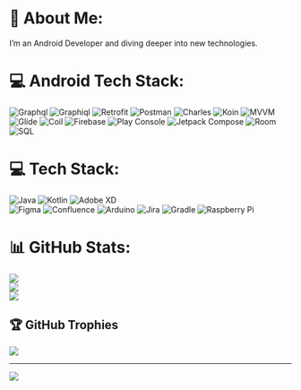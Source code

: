 # 💫 About Me:
I’m an Android Developer and diving deeper into new technologies.

# 💻 Android Tech Stack:
![Graphql](https://img.shields.io/badge/graphql-%23ED8B00.svg?style=for-the-badge&logo=graphql&logoColor=white) 
![Graphiql](https://img.shields.io/badge/graphiql-%230095D5.svg?style=for-the-badge&logo=graphiql&logoColor=white) 
![Retrofit](https://img.shields.io/badge/retrofit-%20470137.svg?style=for-the-badge&logo=retrofit&logoColor=white) 
![Postman](https://img.shields.io/badge/postman-%23F24E1E.svg?style=for-the-badge&logo=postman&logoColor=white) 
![Charles](https://img.shields.io/badge/charles-%23172BF4.svg?style=for-the-badge&logo=charles&logoColor=white)
![Koin](https://img.shields.io/badge/koin-%23ED8B00.svg?style=for-the-badge&logo=koin&logoColor=white) 
![MVVM](https://img.shields.io/badge/mvvm-%230A0FFF.svg?style=for-the-badge&logo=mvvm&logoColor=white) 
![Glide](https://img.shields.io/badge/glide-%02303A.svg?style=for-the-badge&logo=glide&logoColor=white) 
![Coil](https://img.shields.io/badge/coil-%230095D5.svg?style=for-the-badge&logo=coil&logoColor=white) 
![Firebase](https://img.shields.io/badge/firebase-%23ED8B00.svg?style=for-the-badge&logo=firebase&logoColor=white) 
![Play Console](https://img.shields.io/badge/playconsole-%230095D5.svg?style=for-the-badge&logo=playconsole&logoColor=white) 
![Jetpack Compose](https://img.shields.io/badge/jetpackcompose-%23ED8B00.svg?style=for-the-badge&logo=jetpackcompose&logoColor=white)
![Room](https://img.shields.io/badge/room-%23ED8B00.svg?style=for-the-badge&logo=room&logoColor=white)
![SQL](https://img.shields.io/badge/sql-%23ED8B00.svg?style=for-the-badge&logo=sql&logoColor=white)


# 💻 Tech Stack:
![Java](https://img.shields.io/badge/java-%23ED8B00.svg?style=for-the-badge&logo=java&logoColor=white) 
![Kotlin](https://img.shields.io/badge/kotlin-%230095D5.svg?style=for-the-badge&logo=kotlin&logoColor=white) 
![Adobe XD](https://img.shields.io/badge/Adobe%20XD-470137?style=for-the-badge&logo=Adobe%20XD&logoColor=#FF61F6) 	
![Figma](https://img.shields.io/badge/figma-%23F24E1E.svg?style=for-the-badge&logo=figma&logoColor=white) 
![Confluence](https://img.shields.io/badge/confluence-%23172BF4.svg?style=for-the-badge&logo=confluence&logoColor=white) 
![Arduino](https://img.shields.io/badge/-Arduino-00979D?style=for-the-badge&logo=Arduino&logoColor=white) 
![Jira](https://img.shields.io/badge/jira-%230A0FFF.svg?style=for-the-badge&logo=jira&logoColor=white) 
![Gradle](https://img.shields.io/badge/Gradle-02303A.svg?style=for-the-badge&logo=Gradle&logoColor=white) 
![Raspberry Pi](https://img.shields.io/badge/-RaspberryPi-C51A4A?style=for-the-badge&logo=Raspberry-Pi)
# 📊 GitHub Stats:
![](https://github-readme-stats.vercel.app/api?username=codinguyy&theme=dark&hide_border=false&include_all_commits=false&count_private=false)<br/>
![](https://github-readme-streak-stats.herokuapp.com/?user=codinguyy&theme=dark&hide_border=false)<br/>
![](https://github-readme-stats.vercel.app/api/top-langs/?username=codinguyy&theme=dark&hide_border=false&include_all_commits=false&count_private=false&layout=compact)

## 🏆 GitHub Trophies
![](https://github-profile-trophy.vercel.app/?username=codinguyy&theme=radical&no-frame=false&no-bg=true&margin-w=4)

---
[![](https://visitcount.itsvg.in/api?id=codinguyy&icon=0&color=0)](https://visitcount.itsvg.in)

